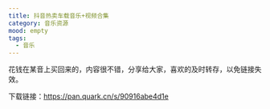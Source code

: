 ```yaml
---
title: 抖音热卖车载音乐+视频合集
category: 音乐资源
mood: empty
tags:
  - 音乐
---
```





花钱在某音上买回来的，内容很不错，分享给大家，喜欢的及时转存，以免链接失效。


下载链接：https://pan.quark.cn/s/90916abe4d1e








